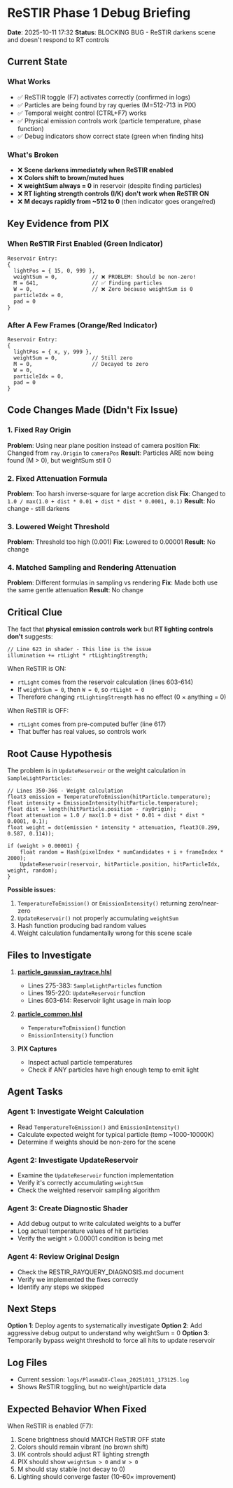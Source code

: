 # ReSTIR Phase 1 Debug Briefing
**Date**: 2025-10-11 17:32
**Status**: BLOCKING BUG - ReSTIR darkens scene and doesn't respond to RT controls

## Current State

### What Works
- ✅ ReSTIR toggle (F7) activates correctly (confirmed in logs)
- ✅ Particles are being found by ray queries (M=512-713 in PIX)
- ✅ Temporal weight control (CTRL+F7) works
- ✅ Physical emission controls work (particle temperature, phase function)
- ✅ Debug indicators show correct state (green when finding hits)

### What's Broken
- ❌ **Scene darkens immediately when ReSTIR enabled**
- ❌ **Colors shift to brown/muted hues**
- ❌ **weightSum always = 0** in reservoir (despite finding particles)
- ❌ **RT lighting strength controls (I/K) don't work when ReSTIR ON**
- ❌ **M decays rapidly from ~512 to 0** (then indicator goes orange/red)

## Key Evidence from PIX

### When ReSTIR First Enabled (Green Indicator)
```
Reservoir Entry:
{
  lightPos = { 15, 0, 999 },
  weightSum = 0,           // ❌ PROBLEM: Should be non-zero!
  M = 641,                 // ✅ Finding particles
  W = 0,                   // ❌ Zero because weightSum is 0
  particleIdx = 0,
  pad = 0
}
```

### After A Few Frames (Orange/Red Indicator)
```
Reservoir Entry:
{
  lightPos = { x, y, 999 },
  weightSum = 0,           // Still zero
  M = 0,                   // Decayed to zero
  W = 0,
  particleIdx = 0,
  pad = 0
}
```

## Code Changes Made (Didn't Fix Issue)

### 1. Fixed Ray Origin
**Problem**: Using near plane position instead of camera position
**Fix**: Changed from `ray.Origin` to `cameraPos`
**Result**: Particles ARE now being found (M > 0), but weightSum still 0

### 2. Fixed Attenuation Formula
**Problem**: Too harsh inverse-square for large accretion disk
**Fix**: Changed to `1.0 / max(1.0 + dist * 0.01 + dist * dist * 0.0001, 0.1)`
**Result**: No change - still darkens

### 3. Lowered Weight Threshold
**Problem**: Threshold too high (0.001)
**Fix**: Lowered to 0.00001
**Result**: No change

### 4. Matched Sampling and Rendering Attenuation
**Problem**: Different formulas in sampling vs rendering
**Fix**: Made both use the same gentle attenuation
**Result**: No change

## Critical Clue

The fact that **physical emission controls work** but **RT lighting controls don't** suggests:

```hlsl
// Line 623 in shader - This line is the issue
illumination += rtLight * rtLightingStrength;
```

When ReSTIR is ON:
- `rtLight` comes from the reservoir calculation (lines 603-614)
- If `weightSum = 0`, then `W = 0`, so `rtLight ≈ 0`
- Therefore changing `rtLightingStrength` has no effect (0 × anything = 0)

When ReSTIR is OFF:
- `rtLight` comes from pre-computed buffer (line 617)
- That buffer has real values, so controls work

## Root Cause Hypothesis

The problem is in `UpdateReservoir` or the weight calculation in `SampleLightParticles`:

```hlsl
// Lines 350-366 - Weight calculation
float3 emission = TemperatureToEmission(hitParticle.temperature);
float intensity = EmissionIntensity(hitParticle.temperature);
float dist = length(hitParticle.position - rayOrigin);
float attenuation = 1.0 / max(1.0 + dist * 0.01 + dist * dist * 0.0001, 0.1);
float weight = dot(emission * intensity * attenuation, float3(0.299, 0.587, 0.114));

if (weight > 0.00001) {
    float random = Hash(pixelIndex * numCandidates + i + frameIndex * 2000);
    UpdateReservoir(reservoir, hitParticle.position, hitParticleIdx, weight, random);
}
```

**Possible issues:**
1. `TemperatureToEmission()` or `EmissionIntensity()` returning zero/near-zero
2. `UpdateReservoir()` not properly accumulating `weightSum`
3. Hash function producing bad random values
4. Weight calculation fundamentally wrong for this scene scale

## Files to Investigate

1. **[particle_gaussian_raytrace.hlsl](shaders/particles/particle_gaussian_raytrace.hlsl)**
   - Lines 275-383: `SampleLightParticles` function
   - Lines 195-220: `UpdateReservoir` function
   - Lines 603-614: Reservoir light usage in main loop

2. **[particle_common.hlsl](shaders/particles/particle_common.hlsl)**
   - `TemperatureToEmission()` function
   - `EmissionIntensity()` function

3. **PIX Captures**
   - Inspect actual particle temperatures
   - Check if ANY particles have high enough temp to emit light

## Agent Tasks

### Agent 1: Investigate Weight Calculation
- Read `TemperatureToEmission()` and `EmissionIntensity()`
- Calculate expected weight for typical particle (temp ~1000-10000K)
- Determine if weights should be non-zero for the scene

### Agent 2: Investigate UpdateReservoir
- Examine the `UpdateReservoir` function implementation
- Verify it's correctly accumulating `weightSum`
- Check the weighted reservoir sampling algorithm

### Agent 3: Create Diagnostic Shader
- Add debug output to write calculated weights to a buffer
- Log actual temperature values of hit particles
- Verify the weight > 0.00001 condition is being met

### Agent 4: Review Original Design
- Check the RESTIR_RAYQUERY_DIAGNOSIS.md document
- Verify we implemented the fixes correctly
- Identify any steps we skipped

## Next Steps

**Option 1**: Deploy agents to systematically investigate
**Option 2**: Add aggressive debug output to understand why weightSum = 0
**Option 3**: Temporarily bypass weight threshold to force all hits to update reservoir

## Log Files
- Current session: `logs/PlasmaDX-Clean_20251011_173125.log`
- Shows ReSTIR toggling, but no weight/particle data

## Expected Behavior When Fixed

When ReSTIR is enabled (F7):
1. Scene brightness should MATCH ReSTIR OFF state
2. Colors should remain vibrant (no brown shift)
3. I/K controls should adjust RT lighting strength
4. PIX should show `weightSum > 0` and `W > 0`
5. M should stay stable (not decay to 0)
6. Lighting should converge faster (10-60× improvement)
